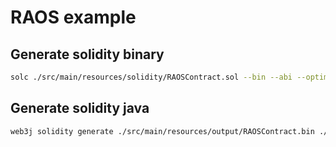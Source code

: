 # RAOS example

## Generate solidity binary

```bash
solc ./src/main/resources/solidity/RAOSContract.sol --bin --abi --optimize -o ./src/main/resources/output
```

## Generate solidity java

```bash
web3j solidity generate ./src/main/resources/output/RAOSContract.bin ./src/main/resources/output/RAOSContract.abi -o ./src/main/java -p tech.volkov.raosexample
```
